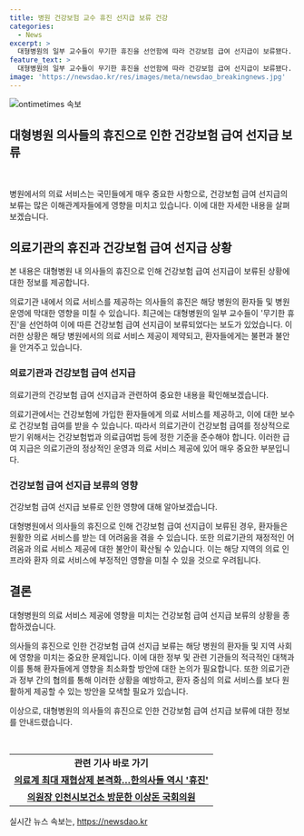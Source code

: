 ```yaml
---
title: 병원 건강보험 교수 휴진 선지급 보류 건강
categories:
  - News
excerpt: >
  대형병원의 일부 교수들이 무기한 휴진을 선언함에 따라 건강보험 급여 선지급이 보류됐다. 보건복지부는 수련병원들의 경영난을 고려하여 건보 급여 선지급 심사를 마쳤는데, 해당 병원 소속 교수들의 휴진 선언으로 인해 선지급이 보류되었다. 정부는 의사들의 휴진을 불법 진료거부로 보고, 이를 방치하는 병원은 건보 진료비 선지급 대상에서 제외하는 방안을 검토하고 있다.
feature_text: >
  대형병원의 일부 교수들이 무기한 휴진을 선언함에 따라 건강보험 급여 선지급이 보류됐다. 보건복지부는 수련병원들의 경영난을 고려하여 건보 급여 선지급 심사를 마쳤는데, 해당 병원 소속 교수들의 휴진 선언으로 인해 선지급이 보류되었다. 정부는 의사들의 휴진을 불법 진료거부로 보고, 이를 방치하는 병원은 건보 진료비 선지급 대상에서 제외하는 방안을 검토하고 있다.
image: 'https://newsdao.kr/res/images/meta/newsdao_breakingnews.jpg'
---
```


<p><img src="https://newsdao.kr/res/images/meta/newsdao_breakingnews.jpg" alt="ontimetimes 속보" /></p>

<h2>대형병원 의사들의 휴진으로 인한 건강보험 급여 선지급 보류</h2>

<p data-ke-size="size16">&nbsp;</p>

<p>병원에서의 의료 서비스는 국민들에게 매우 중요한 사항으로, 건강보험 급여 선지급의 보류는 많은 이해관계자들에게 영향을 미치고 있습니다. 이에 대한 자세한 내용을 살펴보겠습니다.</p>

<h2 data-ke-size="size26">의료기관의 휴진과 건강보험 급여 선지급 상황</h2>

<p data-ke-size="size16">본 내용은 대형병원 내 의사들의 휴진으로 인해 건강보험 급여 선지급이 보류된 상황에 대한 정보를 제공합니다.</p>

<p>의료기관 내에서 의료 서비스를 제공하는 의사들의 휴진은 해당 병원의 환자들 및 병원 운영에 막대한 영향을 미칠 수 있습니다. 최근에는 대형병원의 일부 교수들이 '무기한 휴진'을 선언하여 이에 따른 건강보험 급여 선지급이 보류되었다는 보도가 있었습니다. 이러한 상황은 해당 병원에서의 의료 서비스 제공이 제약되고, 환자들에게는 불편과 불안을 안겨주고 있습니다.</p>

<h3>의료기관과 건강보험 급여 선지급</h3>

<p data-ke-size="size16">의료기관의 건강보험 급여 선지급과 관련하여 중요한 내용을 확인해보겠습니다.</p>

<p>의료기관에서는 건강보험에 가입한 환자들에게 의료 서비스를 제공하고, 이에 대한 보수로 건강보험 급여를 받을 수 있습니다. 따라서 의료기관이 건강보험 급여를 정상적으로 받기 위해서는 건강보험법과 의료급여법 등에 정한 기준을 준수해야 합니다. 이러한 급여 지급은 의료기관의 정상적인 운영과 의료 서비스 제공에 있어 매우 중요한 부분입니다.</p>

<h3>건강보험 급여 선지급 보류의 영향</h3>

<p data-ke-size="size16">건강보험 급여 선지급 보류로 인한 영향에 대해 알아보겠습니다.</p>

<p>대형병원에서 의사들의 휴진으로 인해 건강보험 급여 선지급이 보류된 경우, 환자들은 원활한 의료 서비스를 받는 데 어려움을 겪을 수 있습니다. 또한 의료기관의 재정적인 어려움과 의료 서비스 제공에 대한 불안이 확산될 수 있습니다. 이는 해당 지역의 의료 인프라와 환자 의료 서비스에 부정적인 영향을 미칠 수 있을 것으로 우려됩니다.</p>

<h2 data-ke-size="size26">결론</h2>

<p data-ke-size="size16">대형병원의 의료 서비스 제공에 영향을 미치는 건강보험 급여 선지급 보류의 상황을 종합하겠습니다.</p>

<p>의사들의 휴진으로 인한 건강보험 급여 선지급 보류는 해당 병원의 환자들 및 지역 사회에 영향을 미치는 중요한 문제입니다. 이에 대한 정부 및 관련 기관들의 적극적인 대책과 이를 통해 환자들에게 영향을 최소화할 방안에 대한 논의가 필요합니다. 또한 의료기관과 정부 간의 협의를 통해 이러한 상황을 예방하고, 환자 중심의 의료 서비스를 보다 원활하게 제공할 수 있는 방안을 모색할 필요가 있습니다.</p>

<p>이상으로, 대형병원의 의사들의 휴진으로 인한 건강보험 급여 선지급 보류에 대한 정보를 안내드렸습니다.</p>

<p data-ke-size="size16">&nbsp;</p>

<table>
    <tbody>
        <tr>
            <td style="text-align: center; height: 17px;"><b>관련 기사 바로 가기</b></td>
        </tr>
        <tr>
            <td style="text-align: center; height: 17px;"><b><a href="https://news.naver.com/main/read.nhn?mode=LSD&mid=sec&sid1=102&oid=001&aid=0012463026" target="_blank">의료계 최대 재협상제 본격화…한의사들 역시 '휴진'</a></b></td>
        </tr>
        <tr>
            <td style="text-align: center; height: 17px;"><b><a href="https://news.naver.com/main/read.nhn?mode=LSD&mid=sec&sid1=102&oid=056&aid=0011096259" target="_blank">의원장 인천시보건소 방문한 이상돈 국회의원</a></b></td>
        </tr>
    </tbody>
</table>
실시간 뉴스 속보는, <a href="https://newsdao.kr" rel="dofollow">https://newsdao.kr</a>


